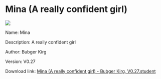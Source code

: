 # Mina (A really confident girl)

<img src = "https://raw.githubusercontent.com/Arbiter1223/Koukou-Gurashi-Custom-Students/master/Students/Files/Mina%20(A%20really%20confident%20girl).png">

Name: Mina

Description: A really confident girl

Author: Bubger Kirg

Version: V0.27

Download link: <a href="https://raw.githubusercontent.com/Arbiter1223/Koukou-Gurashi-Custom-Students/master/Students/Files/Mina%20(A%20really%20confident%20girl)%20-%20Bubger%20Kirg%2C%20V0.27.student">Mina (A really confident girl) - Bubger Kirg, V0.27.student</a>

